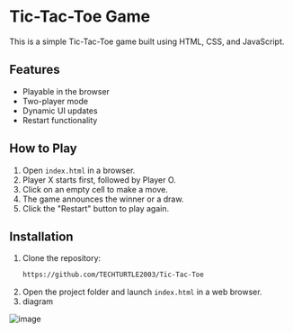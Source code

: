 # Tic-Tac-Toe Game

This is a simple Tic-Tac-Toe game built using HTML, CSS, and JavaScript.

## Features
- Playable in the browser
- Two-player mode
- Dynamic UI updates
- Restart functionality

## How to Play
1. Open `index.html` in a browser.
2. Player X starts first, followed by Player O.
3. Click on an empty cell to make a move.
4. The game announces the winner or a draw.
5. Click the "Restart" button to play again.

## Installation
1. Clone the repository:
   ```sh
   https://github.com/TECHTURTLE2003/Tic-Tac-Toe
   ```
2. Open the project folder and launch `index.html` in a web browser.
3. diagram

![image](https://github.com/user-attachments/assets/b6e71866-f5a2-48a6-9ddc-3d2d90099f4b)
 
